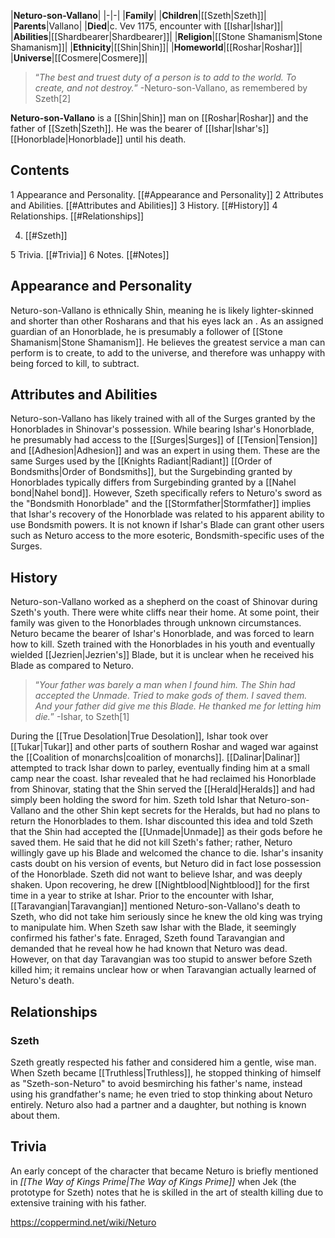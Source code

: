 |**Neturo-son-Vallano**|
|-|-|
|**Family**|
|**Children**|[[Szeth\|Szeth]]|
|**Parents**|Vallano|
|**Died**|c. Vev 1175, encounter with [[Ishar\|Ishar]]|
|**Abilities**|[[Shardbearer\|Shardbearer]]|
|**Religion**|[[Stone Shamanism\|Stone Shamanism]]|
|**Ethnicity**|[[Shin\|Shin]]|
|**Homeworld**|[[Roshar\|Roshar]]|
|**Universe**|[[Cosmere\|Cosmere]]|

>“*The best and truest duty of a person is to add to the world. To create, and not destroy.*”
\-Neturo-son-Vallano, as remembered by Szeth[2]


**Neturo-son-Vallano** is a [[Shin\|Shin]] man on [[Roshar\|Roshar]] and the father of [[Szeth\|Szeth]]. He was the bearer of [[Ishar\|Ishar's]] [[Honorblade\|Honorblade]] until his death.

## Contents

1 Appearance and Personality. [[#Appearance and Personality]] 
2 Attributes and Abilities. [[#Attributes and Abilities]] 
3 History. [[#History]] 
4 Relationships. [[#Relationships]] 

4. [[#Szeth]] 


5 Trivia. [[#Trivia]] 
6 Notes. [[#Notes]] 


## Appearance and Personality
Neturo-son-Vallano is ethnically Shin, meaning he is likely lighter-skinned and shorter than other Rosharans and that his eyes lack an . As an assigned guardian of an Honorblade, he is presumably a follower of [[Stone Shamanism\|Stone Shamanism]]. He believes the greatest service a man can perform is to create, to add to the universe, and therefore was unhappy with being forced to kill, to subtract.

## Attributes and Abilities
Neturo-son-Vallano has likely trained with all of the Surges granted by the Honorblades in Shinovar's possession. While bearing Ishar's Honorblade, he presumably had access to the [[Surges\|Surges]] of [[Tension\|Tension]] and [[Adhesion\|Adhesion]] and was an expert in using them. These are the same Surges used by the [[Knights Radiant\|Radiant]] [[Order of Bondsmiths\|Order of Bondsmiths]], but the Surgebinding granted by Honorblades typically differs from Surgebinding granted by a [[Nahel bond\|Nahel bond]]. However, Szeth specifically refers to Neturo's sword as the "Bondsmith Honorblade" and the [[Stormfather\|Stormfather]] implies that Ishar's recovery of the Honorblade was related to his apparent ability to use Bondsmith powers. It is not known if Ishar's Blade can grant other users such as Neturo access to the more esoteric, Bondsmith-specific uses of the Surges.

## History
Neturo-son-Vallano worked as a shepherd on the coast of Shinovar during Szeth's youth. There were white cliffs near their home. At some point, their family was given to the Honorblades through unknown circumstances. Neturo became the bearer of Ishar's Honorblade, and was forced to learn how to kill. Szeth trained with the Honorblades in his youth and eventually wielded [[Jezrien\|Jezrien's]] Blade, but it is unclear when he received his Blade as compared to Neturo.

>“*Your father was barely a man when I found him. The Shin had accepted the Unmade. Tried to make gods of them. I saved them. And your father did give me this Blade. He thanked me for letting him die.*”
\-Ishar, to Szeth[1]

During the [[True Desolation\|True Desolation]], Ishar took over [[Tukar\|Tukar]] and other parts of southern Roshar and waged war against the [[Coalition of monarchs\|coalition of monarchs]]. [[Dalinar\|Dalinar]] attempted to track Ishar down to parley, eventually finding him at a small camp near the coast. Ishar revealed that he had reclaimed his Honorblade from Shinovar, stating that the Shin served the [[Herald\|Heralds]] and had simply been holding the sword for him. Szeth told Ishar that Neturo-son-Vallano and the other Shin kept secrets for the Heralds, but had no plans to return the Honorblades to them. Ishar discounted this idea and told Szeth that the Shin had accepted the [[Unmade\|Unmade]] as their gods before he saved them. He said that he did not kill Szeth's father; rather, Neturo willingly gave up his Blade and welcomed the chance to die. Ishar's insanity casts doubt on his version of events, but Neturo did in fact lose possession of the Honorblade. Szeth did not want to believe Ishar, and was deeply shaken. Upon recovering, he drew [[Nightblood\|Nightblood]] for the first time in a year to strike at Ishar.
Prior to the encounter with Ishar, [[Taravangian\|Taravangian]] mentioned Neturo-son-Vallano's death to Szeth, who did not take him seriously since he knew the old king was trying to manipulate him. When Szeth saw Ishar with the Blade, it seemingly confirmed his father's fate. Enraged, Szeth found Taravangian and demanded that he reveal how he had known that Neturo was dead. However, on that day Taravangian was too stupid to answer before Szeth killed him; it remains unclear how or when Taravangian actually learned of Neturo's death.

## Relationships
### Szeth
Szeth greatly respected his father and considered him a gentle, wise man. When Szeth became [[Truthless\|Truthless]], he stopped thinking of himself as "Szeth-son-Neturo" to avoid besmirching his father's name, instead using his grandfather's name; he even tried to stop thinking about Neturo entirely. Neturo also had a partner and a daughter, but nothing is known about them.

## Trivia
An early concept of the character that became Neturo is briefly mentioned in *[[The Way of Kings Prime\|The Way of Kings Prime]]* when Jek (the prototype for Szeth) notes that he is skilled in the art of stealth killing due to extensive training with his father.


https://coppermind.net/wiki/Neturo